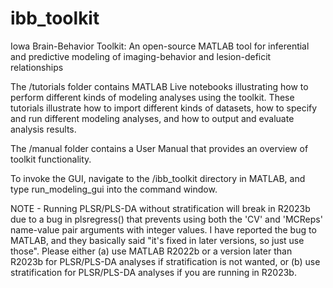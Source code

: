 # ibb_toolkit
Iowa Brain-Behavior Toolkit: An open-source MATLAB tool for inferential and predictive modeling of imaging-behavior and lesion-deficit relationships

The /tutorials folder contains MATLAB Live notebooks illustrating how to perform different kinds of modeling analyses using the toolkit. These tutorials illustrate how to import different kinds of datasets, how to specify and run different modeling analyses, and how to output and evaluate analysis results. 

The /manual folder contains a User Manual that provides an overview of toolkit functionality. 

To invoke the GUI, navigate to the /ibb_toolkit directory in MATLAB, and type run_modeling_gui into the command window. 

NOTE - Running PLSR/PLS-DA without stratification will break in R2023b due to a bug in plsregress() that prevents using both the 'CV' and 'MCReps' name-value pair arguments with integer values. I have reported the bug to MATLAB, and they basically said "it's fixed in later versions, so just use those". Please either (a) use MATLAB R2022b or a version later than R2023b for PLSR/PLS-DA analyses if stratification is not wanted, or (b) use stratification for PLSR/PLS-DA analyses if you are running in R2023b. 
